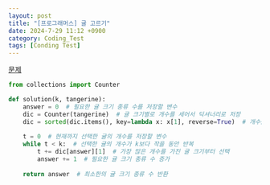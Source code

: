 ```yaml
---
layout: post
title: "[프로그래머스] 귤 고르기"
date: 2024-7-29 11:12 +0900
category: Coding_Test
tags: [Conding Test]
---
```

[문제](https://school.programmers.co.kr/learn/courses/30/lessons/138476)
```python
from collections import Counter

def solution(k, tangerine):
    answer = 0  # 필요한 귤 크기 종류 수를 저장할 변수
    dic = Counter(tangerine)  # 귤 크기별로 개수를 세어서 딕셔너리로 저장
    dic = sorted(dic.items(), key=lambda x: x[1], reverse=True)  # 개수를 기준으로 내림차순 정렬
    
    t = 0  # 현재까지 선택한 귤의 개수를 저장할 변수
    while t < k:  # 선택한 귤의 개수가 k보다 작을 동안 반복
        t += dic[answer][1]  # 가장 많은 개수를 가진 귤 크기부터 선택
        answer += 1  # 필요한 귤 크기 종류 수 증가
    
    return answer  # 최소한의 귤 크기 종류 수 반환
```

